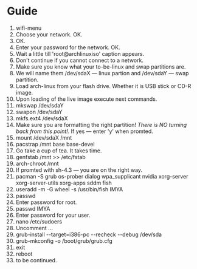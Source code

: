 # Guide
1. wifi-menu
  1. Choose your network. OK.
  2. OK.
  3. Enter your password for the network. OK.
  4. Wait a little till 'root@archlinuxiso' caption appears.
  5. Don't continue if you cannot connect to a network.
2. Make sure you know what your to-be-linux and swap partitions are.
  1. We will name them /dev/sdaX — linux partion and /dev/sdaY — swap partition.
3. Load arch-linux from your flash drive. Whether it is USB stick or CD-R image.
4. Upon loading of the live image execute next commands.
5. mkswap /dev/sdaY
6. swapon /dev/sdaY
7. mkfs.ext4 /dev/sdaX 
  1. Make sure you are formatting the right partition! _There is NO turning back from this point!_. If yes — enter 'y' when promted.
8. mount /dev/sdaX /mnt
9. pacstrap /mnt base base-devel
  1. Go take a cup of tea. It takes time.
10. genfstab /mnt >> /etc/fstab
11. arch-chroot /mnt
  1. If promted with sh-4.3 — you are on the right way.
12. pacman -S grub os-prober dialog wpa_supplicant nvidia xorg-server xorg-server-utils xorg-apps sddm fish
13. useradd -m -G wheel -s /usr/bin/fish IMYA
14. passwd
  1. Enter password for root.
15. passwd IMYA
  1. Enter password for your user.
16. nano /etc/sudoers
  1. Uncomment ...
17. grub-install --target=i386-pc --recheck --debug /dev/sda
18. grub-mkconfig -o /boot/grub/grub.cfg
19. exit
20. reboot
21. to be continued.
